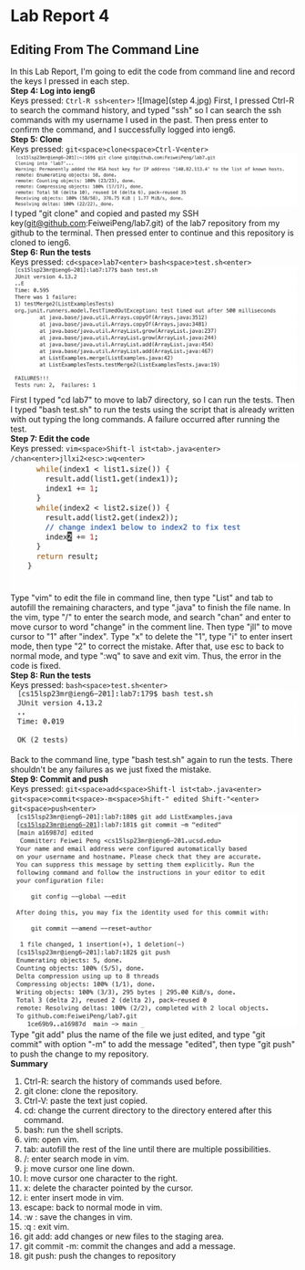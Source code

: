 # Lab Report 4
## Editing From The Command Line
In this Lab Report, I'm going to edit the code from command line and record the keys I pressed in each step.<br />
**Step 4: Log into ieng6** <br />
Keys pressed: `Ctrl-R ssh<enter>`
 ![Image](step 4.jpg)
First, I pressed Ctrl-R to search the command history, and typed "ssh" so I can search the ssh commands with my username I used in the past. Then press enter to confirm the command, and I successfully logged into ieng6. <br />
**Step 5: Clone** <br />
Keys pressed: `git<space>clone<space>Ctrl-V<enter>`
![Image](step5.jpg)
I typed "git clone" and copied and pasted my SSH key(git@github.com:FeiweiPeng/lab7.git) of the lab7 repository from my github to the terminal. Then pressed enter to continue and this repository is cloned to ieng6. <br />
**Step 6: Run the tests**<br />
Keys pressed: `cd<space>lab7<enter>` `bash<space>test.sh<enter>`
![Image](step6.jpg)
First I typed "cd lab7" to move to lab7 directory, so I can run the tests. Then I typed "bash test.sh" to run the tests using the script that is already written with out typing the long commands. A failure occurred after running the test.<br />
**Step 7: Edit the code**<br />
Keys pressed: `vim<space>Shift-l ist<tab>.java<enter>` `/chan<enter>jllxi2<esc>:wq<enter>`
![Image](step7.jpg)
Type "vim" to edit the file in command line, then type "List" and tab to autofill the remaining characters, and type ".java" to finish the file name. In the vim, type "/" to enter the search mode, and search "chan" and enter to move cursor to word "change" in the comment line. Then type "jll" to move cursor to "1" after "index". Type "x" to delete the "1", type "i" to enter insert mode, then type "2" to correct the mistake. After that, use esc to back to normal mode, and type ":wq" to save and exit vim. Thus, the error in the code is fixed.<br />
**Step 8: Run the tests**<br />
Keys pressed: `bash<space>test.sh<enter>`
![Image](step8.jpg)
Back to the command line, type "bash test.sh" again to run the tests. There shouldn't be any failures as we just fixed the mistake.<br />
**Step 9: Commit and push**<br />
Keys pressed: `git<space>add<space>Shift-l ist<tab>.java<enter>` `git<space>commit<space>-m<space>Shift-" edited Shift-"<enter>` `git<space>push<enter>`
![Image](step9.jpg)
Type "git add" plus the name of the file we just edited, and type "git commit" with option "-m" to add the message "edited", then type "git push" to push the change to my repository. <br />
**Summary**<br />
1. Ctrl-R: search the history of commands used before.
2. git clone: clone the repository.
3. Ctrl-V: paste the text just copied.
4. cd: change the current directory to the directory entered after this command.
5. bash: run the shell scripts.
6. vim: open vim.
7. tab: autofill the rest of the line until there are multiple possibilities.
8. /: enter search mode in vim.
9. j: move cursor one line down.
10. l: move cursor one character to the right.
11. x: delete the character pointed by the cursor.
12. i: enter insert mode in vim.
13. escape: back to normal mode in vim.
14. :w : save the changes in vim.
15. :q : exit vim.
16. git add: add changes or new files to the staging area.
17. git commit -m: commit the changes and add a message.
18. git push: push the changes to repository


